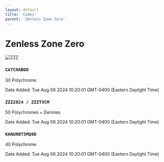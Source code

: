 ```yaml
---
layout: default
title: 'Codes'
parent: 'Zenless Zone Zero'
---
```


# Zenless Zone Zero

![ZZZ](https://cdn.discordapp.com/emojis/1264987656371310633.png)

### `CATCHABOO`

30 Polychrome

Date Added: Tue Aug 06 2024 10:20:01 GMT-0400 (Eastern Daylight Time)

### `ZZZ2024 / ZZZTVCM`

50 Polychromes + Dennies

Date Added: Tue Aug 06 2024 10:20:01 GMT-0400 (Eastern Daylight Time)

### `KANURBT5MQ8D`

40 Polychrome

Date Added: Tue Aug 06 2024 10:20:01 GMT-0400 (Eastern Daylight Time)
